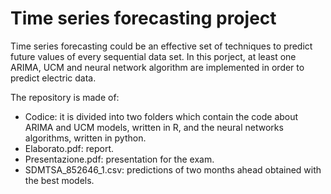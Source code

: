 # Time series forecasting project

Time series forecasting could be an effective set of techniques to predict future values of every sequential data set. In this porject, at least one ARIMA, UCM and neural network algorithm are implemented in order to predict electric data. 

The repository is made of: <br>
- Codice: it is divided into two folders which contain the code about ARIMA and UCM models, written in R, and the neural networks algorithms, written in python. <br>
- Elaborato.pdf: report.<br>
- Presentazione.pdf: presentation for the exam. <br>
- SDMTSA_852646_1.csv:  predictions of two months ahead obtained with the best models. 



























